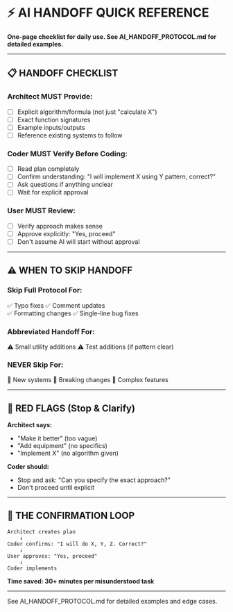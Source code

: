 # ⚡ AI HANDOFF QUICK REFERENCE

**One-page checklist for daily use. See AI_HANDOFF_PROTOCOL.md for detailed examples.**

---

## 📋 HANDOFF CHECKLIST

### Architect MUST Provide:
- [ ] Explicit algorithm/formula (not just "calculate X")
- [ ] Exact function signatures
- [ ] Example inputs/outputs
- [ ] Reference existing systems to follow

### Coder MUST Verify Before Coding:
- [ ] Read plan completely
- [ ] Confirm understanding: "I will implement X using Y pattern, correct?"
- [ ] Ask questions if anything unclear
- [ ] Wait for explicit approval

### User MUST Review:
- [ ] Verify approach makes sense
- [ ] Approve explicitly: "Yes, proceed"
- [ ] Don't assume AI will start without approval

---

## ⚠️ WHEN TO SKIP HANDOFF

### Skip Full Protocol For:
✅ Typo fixes
✅ Comment updates  
✅ Formatting changes
✅ Single-line bug fixes

### Abbreviated Handoff For:
⚠️ Small utility additions
⚠️ Test additions (if pattern clear)

### NEVER Skip For:
🚫 New systems
🚫 Breaking changes
🚫 Complex features

---

## 🚨 RED FLAGS (Stop & Clarify)

**Architect says:**
- "Make it better" (too vague)
- "Add equipment" (no specifics)
- "Implement X" (no algorithm given)

**Coder should:**
- Stop and ask: "Can you specify the exact approach?"
- Don't proceed until explicit

---

## 🔄 THE CONFIRMATION LOOP

```
Architect creates plan
    ↓
Coder confirms: "I will do X, Y, Z. Correct?"
    ↓
User approves: "Yes, proceed"
    ↓
Coder implements
```

**Time saved: 30+ minutes per misunderstood task**

---

See AI_HANDOFF_PROTOCOL.md for detailed examples and edge cases.
